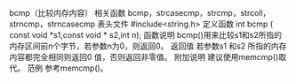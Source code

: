 bcmp（比较内存内容）
相关函数
bcmp，strcasecmp，strcmp，strcoll，strncmp，strncasecmp
表头文件
#include<string.h>
定义函数
int bcmp ( const void *s1,const void * s2,int n);
函数说明
bcmp()用来比较s1和s2所指的内存区间前n个字节，若参数n为0，则返回0。
返回值
若参数s1 和s2 所指的内存内容都完全相同则返回0 值，否则返回非零值。
附加说明
建议使用memcmp()取代。
范例
参考memcmp()。